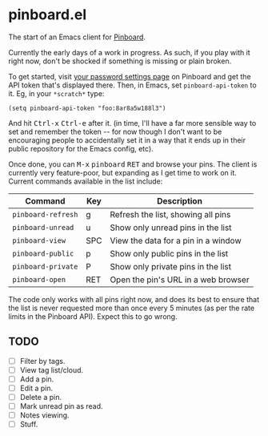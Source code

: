 # pinboard.el

The start of an Emacs client for [Pinboard](https://pinboard.in/).

Currently the early days of a work in progress. As such, if you play with it
right now, don't be shocked if something is missing or plain broken.

To get started, visit [your password settings
page](https://pinboard.in/settings/password) on Pinboard and get the API
token that's displayed there. Then, in Emacs, set `pinboard-api-token` to
it. Eg, in your `*scratch*` type:

```elisp
(setq pinboard-api-token "foo:8ar8a5w188l3")
```

And hit <kbd>Ctrl-x</kbd> <kbd>Ctrl-e</kbd> after it. (in time, I'll have a
far more sensible way to set and remember the token -- for now though I
don't want to be encouraging people to accidentally set it in a way that it
ends up in their public repository for the Emacs config, etc).

Once done, you can <kbd>M-x</kbd> <kbd>pinboard</kbd> <kbd>RET</kbd> and
browse your pins. The client is currently very feature-poor, but expanding
as I get time to work on it. Current commands available in the list include:

| Command            | Key | Description                         |
|--------------------|-----|-------------------------------------|
| `pinboard-refresh` | g   | Refresh the list, showing all pins  |
| `pinboard-unread`  | u   | Show only unread pins in the list   |
| `pinboard-view`    | SPC | View the data for a pin in a window |
| `pinboard-public`  | p   | Show only public pins in the list   |
| `pinboard-private` | P   | Show only private pins in the list  |
| `pinboard-open`    | RET | Open the pin's URL in a web browser |

The code only works with all pins right now, and does its best to ensure
that the list is never requested more than once every 5 minutes (as per the
rate limits in the Pinboard API). Expect this to go wrong.

## TODO

- [ ] Filter by tags.
- [ ] View tag list/cloud.
- [ ] Add a pin.
- [ ] Edit a pin.
- [ ] Delete a pin.
- [ ] Mark unread pin as read.
- [ ] Notes viewing.
- [ ] Stuff.

[//]: # (README.md ends here)
